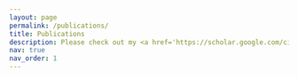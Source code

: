 ```yaml
---
layout: page
permalink: /publications/
title: Publications
description: Please check out my <a href='https://scholar.google.com/citations?hl=en&user=QFXIpuIAAAAJ&view_op=list_works'>Google Scholar</a>  for the complete list of publications.
nav: true
nav_order: 1
---
```

<!-- _pages/publications.md -->
<div class="publications">


</div>
